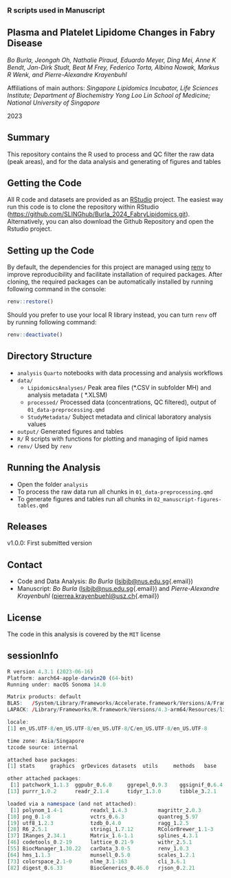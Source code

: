 ### R scripts used in Manuscript 

## Plasma and Platelet Lipidome Changes in Fabry Disease

*Bo Burla, Jeongah Oh, Nathalie Piraud, Eduardo Meyer, Ding Mei, Anne K Bendt, Jan-Dirk Studt, Beat M Frey, Federico Torta, Albina Nowak, Markus R Wenk, and Pierre-Alexandre Krayenbuhl*

Affiliations of main authors: *Singapore Lipidomics Incubator, Life Sciences Institute; Department of Biochemistry Yong Loo Lin School of Medicine; National University of Singapore*

2023

## Summary

This repository contains the R used to process and QC filter the raw data (peak areas), and for the data analysis and generating of figures and tables


## Getting the Code

All R code and datasets are provided as an [RStudio](https://www.rstudio.com/products/RStudio) project. The easiest way run this code is to clone the repository within RStudio (<https://github.com/SLINGhub/Burla_2024_FabryLipidomics.git>). Alternatively, you can also download the Github Repository and open the Rstudio project.

## Setting up the Code

By default, the dependencies for this project are managed using [renv](https://rstudio.github.io/renv/) to improve reproducibility and facilitate installation of required packages. After cloning, the required packages can be automatically installed by running following command in the console:

``` r
renv::restore()
```

Should you prefer to use your local R library instead, you can turn `renv` off by running following command:

``` r
renv::deactivate() 
```

## Directory Structure

-   `analysis` `Quarto` notebooks with data processing and analysis workflows
-   `data/`
    -   `LipidomicsAnalyses/` Peak area files (\*.CSV in subfolder MH) and analysis metadata ( \*.XLSM)
    -   `processed/` Processed data (concentrations, QC filtered), output of `01_data-preprocessing.qmd`
    -   `StudyMetadata/` Subject metadata and clinical laboratory analysis values
-   `output/` Generated figures and tables 
-   `R/` R scripts with functions for plotting and managing of lipid names
-   `renv/` Used by `renv`

## Running the Analysis

-   Open the folder `analysis`
-   To process the raw data run all chunks in `01_data-preprocessing.qmd`
-   To generate figures and tables run all chunks in `02_manuscript-figures-tables.qmd`

## Releases

v1.0.0: First submitted version

## Contact

-   Code and Data Analysis: *Bo Burla* ([lsibjb\@nus.edu.sg](mailto:lsibjb@nus.edu.sg){.email}) 
-   Manuscript: *Bo Burla* ([lsibjb\@nus.edu.sg](mailto:lsibjb@nus.edu.sg){.email}) and *Pierre-Alexandre Krayenbuhl* ([pierrea.krayenbuehl\@usz.ch](mailto:pierrea.krayenbuehl@usz.ch){.email}) 

## License

The code in this analysis is covered by the `MIT` license

## sessionInfo

``` r
R version 4.3.1 (2023-06-16)
Platform: aarch64-apple-darwin20 (64-bit)
Running under: macOS Sonoma 14.0

Matrix products: default
BLAS:   /System/Library/Frameworks/Accelerate.framework/Versions/A/Frameworks/vecLib.framework/Versions/A/libBLAS.dylib 
LAPACK: /Library/Frameworks/R.framework/Versions/4.3-arm64/Resources/lib/libRlapack.dylib;  LAPACK version 3.11.0

locale:
[1] en_US.UTF-8/en_US.UTF-8/en_US.UTF-8/C/en_US.UTF-8/en_US.UTF-8

time zone: Asia/Singapore
tzcode source: internal

attached base packages:
[1] stats     graphics  grDevices datasets  utils     methods   base     

other attached packages:
 [1] patchwork_1.1.3  ggpubr_0.6.0     ggrepel_0.9.3    ggsignif_0.6.4   gt_0.9.0         rlang_1.1.1      glue_1.6.2       ggpattern_1.0.1  lubridate_1.9.3  forcats_1.0.0    stringr_1.5.0    dplyr_1.1.3     
[13] purrr_1.0.2      readr_2.1.4      tidyr_1.3.0      tibble_3.2.1     tidyverse_2.0.0  here_1.0.1       midar_0.1.1.9001 ggplot2_3.4.3   

loaded via a namespace (and not attached):
 [1] polynom_1.4-1         readxl_1.4.3          magrittr_2.0.3        clue_0.3-65           GetoptLong_1.0.5      matrixStats_1.0.0     compiler_4.3.1        mgcv_1.9-0            systemfonts_1.0.4    
[10] png_0.1-8             vctrs_0.6.3           quantreg_5.97         pkgconfig_2.0.3       shape_1.4.6           crayon_1.5.2          fastmap_1.1.1         backports_1.4.1       labeling_0.4.3       
[19] utf8_1.2.3            tzdb_0.4.0            ragg_1.2.5            MatrixModels_0.5-2    bit_4.0.5             xfun_0.40             broom_1.0.5           parallel_4.3.1        cluster_2.1.4        
[28] R6_2.5.1              stringi_1.7.12        RColorBrewer_1.1-3    car_3.1-2             cellranger_1.1.0      Rcpp_1.0.11           iterators_1.0.14      knitr_1.44            usethis_2.2.2        
[37] IRanges_2.34.1        Matrix_1.6-1.1        splines_4.3.1         timechange_0.2.0      tidyselect_1.2.0      abind_1.4-5           rstudioapi_0.15.0     yaml_2.3.7            doParallel_1.0.17    
[46] codetools_0.2-19      lattice_0.21-9        withr_2.5.1           survival_3.5-7        ggpp_0.5.4            zip_2.3.0             xml2_1.3.5            circlize_0.4.15       pillar_1.9.0         
[55] BiocManager_1.30.22   carData_3.0-5         renv_1.0.3            foreach_1.5.2         stats4_4.3.1          generics_0.1.3        vroom_1.6.4           rprojroot_2.0.3       S4Vectors_0.38.2     
[64] hms_1.1.3             munsell_0.5.0         scales_1.2.1          tools_4.3.1           ggpmisc_0.5.4-1       SparseM_1.81          openxlsx_4.2.5.2      fs_1.6.3              grid_4.3.1           
[73] colorspace_2.1-0      nlme_3.1-163          cli_3.6.1             textshaping_0.3.6     fansi_1.0.4           ComplexHeatmap_2.16.0 gtable_0.3.4          ggh4x_0.2.6           rstatix_0.7.2        
[82] digest_0.6.33         BiocGenerics_0.46.0   rjson_0.2.21          farver_2.1.1          htmltools_0.5.6       lifecycle_1.0.3       GlobalOptions_0.1.2   bit64_4.0.5           MASS_7.3-60          
```
